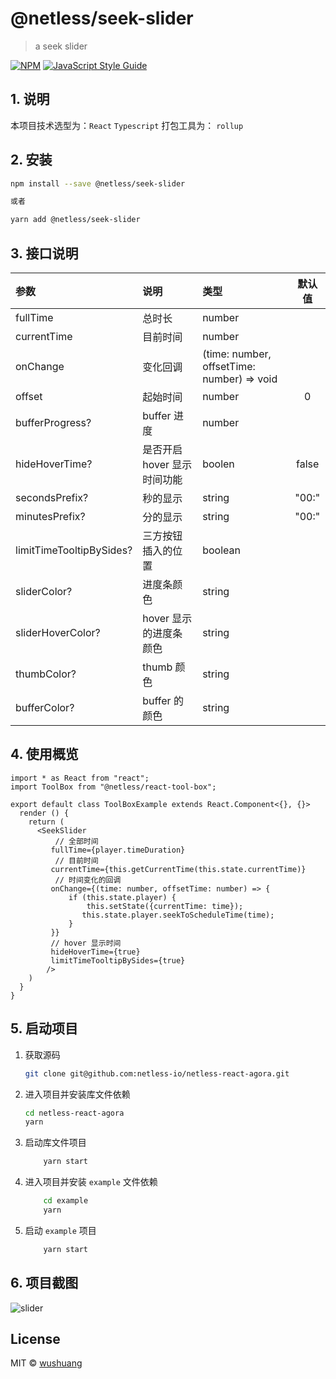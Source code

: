 # @netless/seek-slider

> a seek slider

[![NPM](https://img.shields.io/npm/v/@netless/seek-slider.svg)](https://www.npmjs.com/package/@netless/seek-slider) [![JavaScript Style Guide](https://img.shields.io/badge/code_style-standard-brightgreen.svg)](https://standardjs.com)



## 1. 说明

本项目技术选型为：`React` `Typescript`
打包工具为： `rollup`  



## 2. 安装

```bash
npm install --save @netless/seek-slider

或者

yarn add @netless/seek-slider
```



## 3. 接口说明

| 参数                       | 说明               | 类型                                         | 默认值 |
| :------------------------- | :----------------- | :------------------------------------------- | :----: |
| fullTime                | 总时长    | number                                  |        |
| currentTime             | 目前时间 | number |        |
| onChange | 变化回调 | (time: number, offsetTime: number) => void |        |
| offset | 起始时间 | number | 0 |
| bufferProgress? | buffer 进度 | number          |        |
| hideHoverTime? | 是否开启 hover 显示时间功能 | boolen         | false |
| secondsPrefix? | 秒的显示 | string         | "00:" |
| minutesPrefix? | 分的显示 | string          | "00:" |
| limitTimeTooltipBySides? | 三方按钮插入的位置 | boolean         |        |
| sliderColor? | 进度条颜色 | string          |        |
| sliderHoverColor? | hover 显示的进度条颜色 | string          |        |
| thumbColor? | thumb 颜色 | string          |        |
| bufferColor? | buffer 的颜色 | string          |        |



## 4. 使用概览

```tsx
import * as React from "react";
import ToolBox from "@netless/react-tool-box";

export default class ToolBoxExample extends React.Component<{}, {}> 
  render () {
    return (
      <SeekSlider
          // 全部时间
         fullTime={player.timeDuration}
          // 目前时间
         currentTime={this.getCurrentTime(this.state.currentTime)}
          // 时间变化的回调
         onChange={(time: number, offsetTime: number) => {
             if (this.state.player) {
                 this.setState({currentTime: time});
                this.state.player.seekToScheduleTime(time);
             }
         }}
         // hover 显示时间
         hideHoverTime={true}
         limitTimeTooltipBySides={true}
        />
    )
  }
}
```

## 5. 启动项目

1. 获取源码

    ```bash
    git clone git@github.com:netless-io/netless-react-agora.git
    ```

2. 进入项目并安装库文件依赖

    ```bash
    cd netless-react-agora
    yarn
    ```

3. 启动库文件项目

    ```bash
        yarn start
    ```

4. 进入项目并安装 `example` 文件依赖

    ```bash
        cd example
        yarn
    ```

5. 启动 `example` 项目

    ```bash
        yarn start
    ```

## 6. 项目截图

![slider](https://ohuuyffq2.qnssl.com/WeChat9c5904e21b183e907841753055f7d650.png)

## License

MIT © [wushuang](https://github.com/wushuang)
